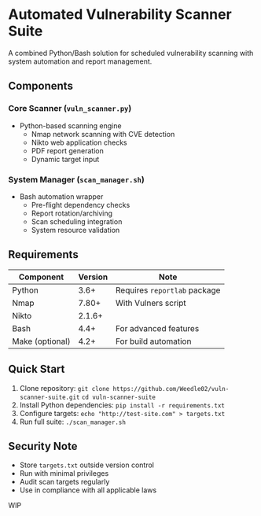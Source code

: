 # Automated Vulnerability Scanner Suite

A combined Python/Bash solution for scheduled vulnerability scanning with system automation and report management.

##  Components

### **Core Scanner** (`vuln_scanner.py`)
- Python-based scanning engine
  - Nmap network scanning with CVE detection
  - Nikto web application checks
  - PDF report generation
  - Dynamic target input

### **System Manager** (`scan_manager.sh`)
- Bash automation wrapper
  - Pre-flight dependency checks
  - Report rotation/archiving
  - Scan scheduling integration
  - System resource validation

## Requirements

| Component      | Version | Note                          |
|----------------|---------|-------------------------------|
| Python         | 3.6+    | Requires `reportlab` package  |
| Nmap           | 7.80+   | With Vulners script           |
| Nikto          | 2.1.6+  |                               |
| Bash           | 4.4+    | For advanced features         |
| Make (optional)| 4.2+    | For build automation          |

##  Quick Start

1. Clone repository:
   `git clone https://github.com/Weedle02/vuln-scanner-suite.git`
   `cd vuln-scanner-suite`
2. Install Python dependencies:
   `pip install -r requirements.txt`
3. Configure targets:
   `echo "http://test-site.com" > targets.txt`
4. Run full suite:
   `./scan_manager.sh`

## Security Note

   - Store `targets.txt` outside version control
   - Run with minimal privileges
   - Audit scan targets regularly
   - Use in compliance with all applicable laws

WIP
  
